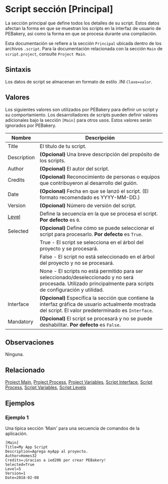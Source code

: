 # Script sección [Principal]

La sección principal que define todos los detalles de su script. Estos datos afectan la forma en que se muestran los scripts en la interfaz de usuario de PEBakery, así como la forma en que se procesa durante una compilación.

Esta documentación se refiere a la sección `Principal` ubicada dentro de los archivos `.script`. Para la documentación relacionada con la sección `Main` de `script.project`, consulte `Project Main`.

## Sintaxis

Los datos de script se almacenan en formato de estilo .INI `Clave=valor`.

## Valores

Los siguientes valores son utilizados por PEBakery para definir un script y su comportamiento. Los desarrolladores de scripts pueden definir valores adicionales bajo la sección `[Main]` para otros usos. Estos valores serán ignorados por PEBakery.

| Nombre | Descripción |
| --- | --- |
| Title | El título de tu script. |
| Description | **(Opcional)** Una breve descripción del propósito de los scripts. |
| Author | **(Opcional)** El autor del script. |
| Credits | **(Opcional)** Reconocimiento de personas o equipos que contribuyeron al desarrollo del guión. |
| Date | **(Opcional)** Fecha en que se lanzó el script. (El formato recomendado es YYYY-MM-DD.) |
| Version | **(Opcional)** Número de versión del script. |
| [Level](./ScriptLevel.md) | Define la secuencia en la que se procesa el script. **Por defecto** es `0`.|
| Selected | **(Opcional)** Define cómo se puede seleccionar el script para procesarlo. **Por defecto** es `True`. |
|| True - El script se selecciona en el árbol del proyecto y se procesará. |
|| False - El script no está seleccionado en el árbol del proyecto y no se procesará. |
|| None - El scripts no está permitido para ser seleccionado/deseleccionado y no será procesada. Utilizado principalmente para scripts de configuración y utilidad. |
| Interface | **(Opcional)** Especifica la sección que contiene la interfaz gráfica de usuario actualmente mostrada del script. El valor predeterminado es `Interface`. |
| Mandatory | **(Opcional)** El script se procesará y no se puede deshabilitar. **Por defecto** es `False`.|

## Observaciones

Ninguna.

## Relacionado

[Project Main](./ProjectMain.md), [Project Process](./ProjectProcess.md), [Project Variables](./ProjectVariables.md), [Script Interface](./ScriptInterface.md), [Script Process](./ScriptProcess), [Script Variables](./ScriptVariables.md), [Script Levels](./ScriptLevels.md)

## Ejemplos

### Ejemplo 1

Una típica sección 'Main' para una secuencia de comandos de la aplicación.

```pebakery
[Main]
Title=My App Script
Description=Agrega myApp al proyecto.
Author=Homes32
Credits=¡Gracias a ied206 por crear PEBakery!
Selected=True
Level=5
Version=1
Date=2018-02-08
```
